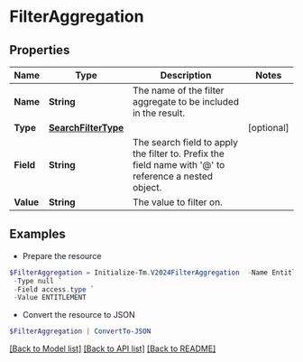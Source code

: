 # FilterAggregation
## Properties

Name | Type | Description | Notes
------------ | ------------- | ------------- | -------------
**Name** | **String** | The name of the filter aggregate to be included in the result. | 
**Type** | [**SearchFilterType**](SearchFilterType.md) |  | [optional] 
**Field** | **String** | The search field to apply the filter to.  Prefix the field name with &#39;@&#39; to reference a nested object.  | 
**Value** | **String** | The value to filter on. | 

## Examples

- Prepare the resource
```powershell
$FilterAggregation = Initialize-Tm.V2024FilterAggregation  -Name Entitlements `
 -Type null `
 -Field access.type `
 -Value ENTITLEMENT
```

- Convert the resource to JSON
```powershell
$FilterAggregation | ConvertTo-JSON
```

[[Back to Model list]](../README.md#documentation-for-models) [[Back to API list]](../README.md#documentation-for-api-endpoints) [[Back to README]](../README.md)

